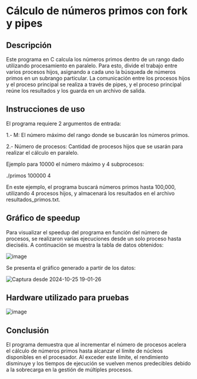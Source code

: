 # Cálculo de números primos con fork y pipes

## Descripción

Este programa en C calcula los números primos dentro de un rango dado utilizando procesamiento en paralelo. Para esto, divide el trabajo entre varios procesos hijos, asignando a cada uno la búsqueda de números primos en un subrango particular. La comunicación entre los procesos hijos y el proceso principal se realiza a través de pipes, y el proceso principal reúne los resultados y los guarda en un archivo de salida.

## Instrucciones de uso

El programa requiere 2 argumentos de entrada:

1.- M: El número máximo del rango donde se buscarán los números primos.

2.- Número de procesos: Cantidad de procesos hijos que se usarán para realizar el cálculo en paralelo.

Ejemplo para 10000 el número máximo y 4 subprocesos:

./primos 100000 4

En este ejemplo, el programa buscará números primos hasta 100,000, utilizando 4 procesos hijos, y almacenará los resultados en el archivo resultados_primos.txt.

## Gráfico de speedup

Para visualizar el speedup del programa en función del número de procesos, se realizaron varias ejecuciones desde un solo proceso hasta dieciséis. A continuación se muestra la tabla de datos obtenidos:

![image](https://github.com/user-attachments/assets/8beb2e70-5e09-450c-a956-bb950ff84e10)

Se presenta el gráfico generado a partir de los datos:

![Captura desde 2024-10-25 19-01-26](https://github.com/user-attachments/assets/1d93fd80-cd0d-49ad-ad17-ebbdcdeaa621)

## Hardware utilizado para pruebas

![image](https://github.com/user-attachments/assets/d953d03a-e7f8-44c1-b2d0-0a007f5ac612)

## Conclusión

El programa demuestra que al incrementar el número de procesos acelera el cálculo de números primos hasta alcanzar el límite de núcleos disponibles en el procesador. Al exceder este límite, el rendimiento disminuye y los tiempos de ejecución se vuelven menos predecibles debido a la sobrecarga en la gestión de múltiples procesos.
